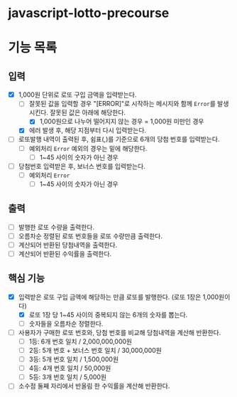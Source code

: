 # javascript-lotto-precourse

# 기능 목록

## 입력

- [x] 1,000원 단위로 로또 구입 금액을 입력받는다.
  - [ ] 잘못된 값을 입력할 경우 "[ERROR]"로 시작하는 메시지와 함께 `Error`를 발생시킨다. 잘못된 값은 아래에 해당한다.
    - [x] 1,000원으로 나누어 떨어지지 않는 경우 = 1,000원 미만인 경우
  - [x] 에러 발생 후, 해당 지점부터 다시 입력받는다.
- [ ] 로또발행 내역이 출력된 후, 쉼표(,)를 기준으로 6개의 당첨 번호를 입력받는다.
  - [ ] 예외처리 `Error` 예외의 경우는 밑에 해당한다.
    - [ ] 1~45 사이의 숫자가 아닌 경우
- [ ] 당첨번호 입력받은 후, 보너스 번호를 입력받는다.
  - [ ] 예외처리 `Error`
    - [ ] 1~45 사이의 숫자가 아닌 경우

## 출력

- [ ] 발행한 로또 수량을 출력한다.
- [ ] 오름차순 정렬된 로또 번호들을 로또 수량만큼 출력한다.
- [ ] 계산되어 반환된 당첨내역을 출력한다.
- [ ] 계산되어 반환된 수익률을 출력한다.

## 핵심 기능

- [x] 입력받은 로또 구입 금액에 해당하는 만큼 로또를 발행한다. (로또 1장은 1,000원이다)
  - [x] 로또 1장 당 1~45 사이의 중복되지 않는 6개의 숫자를 뽑는다.
  - [ ] 숫자들을 오름차순 정렬한다.
- [ ] 사용자가 구매한 로또 번호와, 당첨 번호를 비교해 당첨내역을 계산해 반환한다.
  - [ ] 1등: 6개 번호 일치 / 2,000,000,000원
  - [ ] 2등: 5개 번호 + 보너스 번호 일치 / 30,000,000원
  - [ ] 3등: 5개 번호 일치 / 1,500,000원
  - [ ] 4등: 4개 번호 일치 / 50,000원
  - [ ] 5등: 3개 번호 일치 / 5,000원
- [ ] 소수점 둘째 자리에서 반올림 한 수익률을 계산해 반환한다.
